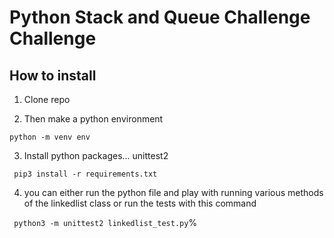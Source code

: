 # Python Stack and Queue Challenge Challenge

## How to install

1. Clone repo

2. Then make a python environment

``` python -m venv env ```

3. Install python packages... unittest2

``` pip3 install -r requirements.txt```

4. you can either run the python file and play with running various methods of the linkedlist class or run the tests with this command

``` python3 -m unittest2 linkedlist_test.py```%